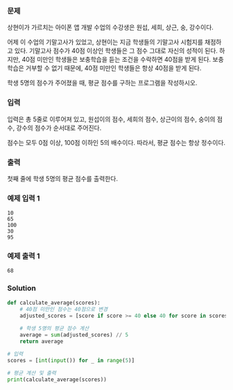 ### 문제
상현이가 가르치는 아이폰 앱 개발 수업의 수강생은 원섭, 세희, 상근, 숭, 강수이다.

어제 이 수업의 기말고사가 있었고, 상현이는 지금 학생들의 기말고사 시험지를 채점하고 있다. 기말고사 점수가 40점 이상인 학생들은 그 점수 그대로 자신의 성적이 된다. 하지만, 40점 미만인 학생들은 보충학습을 듣는 조건을 수락하면 40점을 받게 된다. 보충학습은 거부할 수 없기 때문에, 40점 미만인 학생들은 항상 40점을 받게 된다.

학생 5명의 점수가 주어졌을 때, 평균 점수를 구하는 프로그램을 작성하시오.

### 입력
입력은 총 5줄로 이루어져 있고, 원섭이의 점수, 세희의 점수, 상근이의 점수, 숭이의 점수, 강수의 점수가 순서대로 주어진다.

점수는 모두 0점 이상, 100점 이하인 5의 배수이다. 따라서, 평균 점수는 항상 정수이다. 

### 출력
첫째 줄에 학생 5명의 평균 점수를 출력한다.

### 예제 입력 1 
    
    10
    65
    100
    30
    95
### 예제 출력 1 

    68
### Solution
```python
def calculate_average(scores):
    # 40점 미만인 점수는 40점으로 변경
    adjusted_scores = [score if score >= 40 else 40 for score in scores]
    
    # 학생 5명의 평균 점수 계산
    average = sum(adjusted_scores) // 5
    return average

# 입력
scores = [int(input()) for _ in range(5)]

# 평균 계산 및 출력
print(calculate_average(scores))
```
